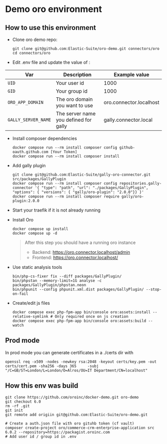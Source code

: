 # Demo oro environment

## How to use this environment

* Clone oro demo repo:
    ```shell
    git clone git@github.com:Elastic-Suite/oro-demo.git connectors/oro
    cd connectors/oro
    ```

* Edit .env file and update the value of :

| Var                 | Description                           | Example value           |
|---------------------|---------------------------------------|-------------------------|
| `UID`               | Your user id                          | 1000                    |
| `GID`               | Your group id                         | 1000                    |
| `ORO_APP_DOMAIN`    | The oro domain you want to use        | oro.connector.localhost |
| `GALLY_SERVER_NAME` | The server name you defined for gally | gally.connector.local   |

* Install composer dependencies
    ```shell
    docker compose run --rm install composer config github-oauth.github.com [Your Token]
    docker compose run --rm install composer install
    ```

* Add gally plugin
    ```shell
    git clone git@github.com:Elastic-Suite/gally-oro-connector.git src/packages/GallyPlugin
    docker compose run --rm install composer config repositories.gally-connector '{ "type": "path", "url": "./packages/GallyPlugin", "options": { "versions": { "gally/oro-plugin": "2.0.0"}} }'
    docker compose run --rm install composer require gally/oro-plugin:2.0.0
    ```

* Start your traefik if it is not already running
* Install Oro

    ```shell
    docker compose up install
    docker compose up -d
    ```
  > After this step you should have a running oro instance
  > * Backend: https://oro.connector.localhost/admin
  > * Frontend: https://oro.connector.localhost/

* Use static analysis tools
  ```shell
  bin/php-cs-fixer fix --diff packages/GallyPlugin/
  bin/phpstan --memory-limit=1G analyse -c packages/GallyPlugin/phpstan.neon
  bin/phpunit --config phpunit.xml.dist packages/GallyPlugin/ --stop-on-fail
  ```
* Create/edit js files
  ```shell
  docker compose exec php-fpm-app bin/console oro:assets:install --relative-symlink # Only required once on js creation
  docker compose exec php-fpm-app bin/console oro:assets:build --watch
  ``` 

## Prod mode

In prod mode you can generate certificates in a ./certs dir with 
```shell
openssl req -x509 -nodes -newkey rsa:2048 -keyout certs/key.pem -out certs/cert.pem -sha256 -days 365     -subj "/C=GB/ST=London/L=London/O=Alros/OU=IT Department/CN=localhost"
```

## How this env was build

```shell
git clone https://github.com/oroinc/docker-demo.git oro-demo
git checkout 6.0
rm -rf .git
git init
git remote add origiin git@github.com:Elastic-Suite/oro-demo.git

# Create a auth.json file with oro gituhb token (cf vault)
composer create-project oro/commerce-crm-enterprise-application src 6.0.2 --repository=https://packagist.oroinc.com
# Add user id / group id in .env
```

